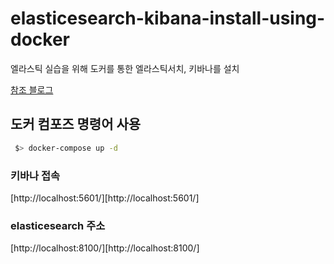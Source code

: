 # elasticesearch-kibana-install-using-docker
엘라스틱 실습을 위해 도커를 통한 엘라스틱서치, 키바나를 설치

[참조 블로그](https://alysivji.github.io/elasticsearch-kibana-with-docker-compose.html)


## 도커 컴포즈 명령어 사용
```bash
 $> docker-compose up -d
```

### 키바나 접속
[http://localhost:5601/][http://localhost:5601/]

### elasticesearch 주소
[http://localhost:8100/][http://localhost:8100/]
